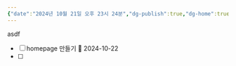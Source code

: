 ```yaml
---
{"date":"2024년 10월 21일 오후 23시 24분","dg-publish":true,"dg-home":true,"permalink":"/1-fleeting-notes//","tags":["gardenEntry"],"dgPassFrontmatter":true,"created":"2024-10-21T23:24:34.572+09:00","updated":"2024-10-22T01:17:19.246+09:00"}
---
```



asdf
- [ ] homepage 만들기 📅 2024-10-22  
- [ ] 